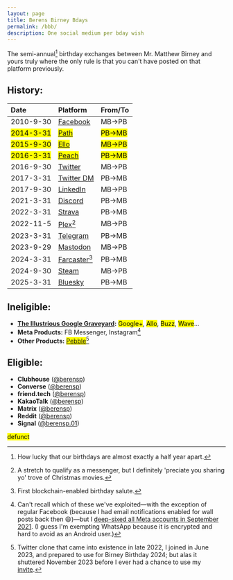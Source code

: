 ```yaml
---
layout: page
title: Berens Birney Bdays
permalink: /bbb/
description: One social medium per bday wish
---
```

The semi-annual[^1] birthday exchanges between Mr. Matthew Birney and yours truly where the only rule is that you can't have posted on that platform previously.

[^1]: How lucky that our birthdays are almost exactly a half year apart.

## History:

| Date | Platform | From/To |
| :---    | :---  | :---  |
| 2010-9-30 | <a href="https://facebook.com" target="_blank">Facebook</a> | MB→PB |
| <mark>2014-3-31</mark> | <mark><a href="https://en.wikipedia.org/wiki/Path_(social_network)" target="_blank">Path</a></mark> | <mark>PB→MB</mark> |
| <mark>2015-9-30</mark> | <mark><a href="https://en.wikipedia.org/wiki/Ello_(social_network)" target="_blank">Ello</a></mark> | <mark>MB→PB</mark> |
| <mark>2016-3-31</mark> | <mark><a href="https://en.wikipedia.org/wiki/Peach_(social_network)" target="_blank">Peach</a></mark> | <mark>PB→MB</mark> |
| 2016-9-30 | <a href="https://twitter.com/Skytop1/status/782006760831873025?t=5gXpGsAZ6I0SrKlHEPr-pQ&s=19" target="_blank">Twitter</a> | MB→PB |
| 2017-3-31 | <a href="https://twitter.com/messages/compose?recipient_id=19028711" target="_blank">Twitter DM</a> | PB→MB |
| 2017-9-30 | <a href="https://www.linkedin.com/messaging/thread/2-NGYzNGQzNDItMWRkOC01NTMwLWExMjQtMmQ1NjI4YWFkMDYxXzAwMA==/" target="_blank">LinkedIn</a> | MB→PB |
| 2021-3-31 | <a href="https://discord.com/channels/790628259414147092/790628259414147094/826944084840153138" target="_blank">Discord</a> | PB→MB |
| 2022-3-31 | <a href="https://www.strava.com/activities/6910839279#comments" target="_blank">Strava</a> | PB→MB |
| 2022-11-5 | <a href="https://plex.tv/" target="_blank">Plex</a>[^2] | MB→PB |
| 2023-3-31 | <a href="https://t.me/berensp" target="_blank">Telegram</a> | PB→MB |
| 2023-9-29 | <a href="https://mas.to/@mbirney@fosstodon.org/111150123297043833" target="_blank">Mastodon</a> | MB→PB |
| 2024-3-31 | <a href="https://warpcast.com/pmb/0x28ae5363" target="_blank">Farcaster</a>[^3] | PB→MB |
| 2024-9-30 | <a href="https://steamcommunity.com/chat/" target="_blank">Steam</a> | MB→PB |
| 2025-3-31 | <a href="https://bsky.app/profile/berensp.bsky.social/post/3lloou3tb2s2u" target="_blank">Bluesky</a> | PB→MB |

[^2]: A stretch to qualify as a messenger, but I definitely 'preciate you sharing yo' trove of Christmas movies.
[^3]: First blockchain-enabled birthday salute.

## Ineligible:
- **<a href="https://killedbygoogle.com/" target="_blank">The Illustrious Google Graveyard</a>:** <mark>Google+</mark>, <mark>Allo</mark>, <mark>Buzz</mark>, <mark>Wave</mark>...
- **Meta Products:** FB Messenger, Instagram[^4]
- **Other Products:** <mark><a href="https://en.wikipedia.org/wiki/Pebble_(social_network)" target="_blank">Pebble</a></mark>[^5]

[^4]: Can't recall which of these we've exploited—with the exception of regular Facebook (because I had email notifications enabled for wall posts back then 😄)—but I [deep-sixed all Meta accounts in September 2021](/fb). (I guess I'm exempting WhatsApp because it is encrypted and hard to avoid as an Android user.)
[^5]: Twitter clone that came into existence in late 2022, I joined in June 2023, and prepared to use for Birney Birthday 2024; but alas it shuttered November 2023 before I ever had a chance to use my <a href="https://pebble.is/i/45def088c7db" target="_blank">invite</a>.

## Eligible:
- **Clubhouse** (<a href="https://clubhouse.com/@berensp" target="_blank">@berensp</a>)
- **Converse** (<a href="https://converse.xyz/dm/berensp.converse.xyz" target="_blank">@berensp</a>)
- **friend.tech** (<a href="https://friend.tech/berensp" target="_blank">@berensp</a>)
- **KakaoTalk** (<a href="../assets/images/kakao.berensp.jpg" target="_blank">@berensp</a>)
- **Matrix** (<a href="https://matrix.to/#/@berensp:matrix.org" target="_blank">@berensp</a>)
- **Reddit** (<a href="https://www.reddit.com/user/berensp/" target="_blank">@berensp</a>)
- **Signal** (<a href="https://signal.me/#eu/1t-AfWH8-_l0DAyo_CgPnG4GXDq4hRC6PMLFQ8aoltnPQCCo1ExANrNSmN156kSe" target="_blank">@berensp.01</a>)

<mark><span class="muted small">defunct</span></mark>